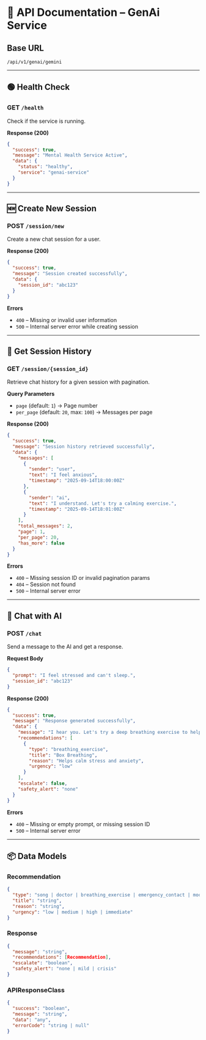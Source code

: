 # 📖 API Documentation – GenAi Service

## Base URL

```
/api/v1/genai/gemini
```

---

## 🟢 Health Check

### **GET** `/health`

Check if the service is running.

**Response (200)**

```json
{
  "success": true,
  "message": "Mental Health Service Active",
  "data": {
    "status": "healthy",
    "service": "genai-service"
  }
}
```

---

## 🆕 Create New Session

### **POST** `/session/new`

Create a new chat session for a user.

**Response (200)**

```json
{
  "success": true,
  "message": "Session created successfully",
  "data": {
    "session_id": "abc123"
  }
}
```

**Errors**

* `400` – Missing or invalid user information
* `500` – Internal server error while creating session

---

## 📜 Get Session History

### **GET** `/session/{session_id}`

Retrieve chat history for a given session with pagination.

**Query Parameters**

* `page` (default: `1`) → Page number
* `per_page` (default: `20`, max: `100`) → Messages per page

**Response (200)**

```json
{
  "success": true,
  "message": "Session history retrieved successfully",
  "data": {
    "messages": [
      {
        "sender": "user",
        "text": "I feel anxious",
        "timestamp": "2025-09-14T18:00:00Z"
      },
      {
        "sender": "ai",
        "text": "I understand. Let's try a calming exercise.",
        "timestamp": "2025-09-14T18:01:00Z"
      }
    ],
    "total_messages": 2,
    "page": 1,
    "per_page": 20,
    "has_more": false
  }
}
```

**Errors**

* `400` – Missing session ID or invalid pagination params
* `404` – Session not found
* `500` – Internal server error

---

## 💬 Chat with AI

### **POST** `/chat`

Send a message to the AI and get a response.

**Request Body**

```json
{
  "prompt": "I feel stressed and can't sleep.",
  "session_id": "abc123"
}
```

**Response (200)**

```json
{
  "success": true,
  "message": "Response generated successfully",
  "data": {
    "message": "I hear you. Let's try a deep breathing exercise to help you relax.",
    "recommendations": [
      {
        "type": "breathing_exercise",
        "title": "Box Breathing",
        "reason": "Helps calm stress and anxiety",
        "urgency": "low"
      }
    ],
    "escalate": false,
    "safety_alert": "none"
  }
}
```

**Errors**

* `400` – Missing or empty prompt, or missing session ID
* `500` – Internal server error

---

## 📦 Data Models

### **Recommendation**

```json
{
  "type": "song | doctor | breathing_exercise | emergency_contact | mood_insight",
  "title": "string",
  "reason": "string",
  "urgency": "low | medium | high | immediate"
}
```

### **Response**

```json
{
  "message": "string",
  "recommendations": [Recommendation],
  "escalate": "boolean",
  "safety_alert": "none | mild | crisis"
}
```

### **APIResponseClass**

```json
{
  "success": "boolean",
  "message": "string",
  "data": "any",
  "errorCode": "string | null"
}
```


